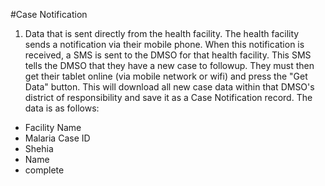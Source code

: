 #Case Notification

  1) Data that is sent directly from the health facility. The health facility sends a notification via their mobile phone. When this notification is received, a SMS is sent to the DMSO for that health facility. This SMS tells the DMSO that they have a new case to followup. They must then get their tablet online (via mobile network or wifi) and press the "Get Data" button. This will download all new case data within that DMSO's district of responsibility and save it as a Case Notification record. The data is as follows:

* Facility Name
* Malaria Case ID
* Shehia
* Name
* complete
